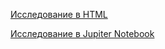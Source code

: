 [Исследование в HTML](https://alexslobodskoj.github.io/Portfolio/Food_App/food_app.html)

[Исследование в Jupiter Notebook](https://github.com/AlexSlobodskoj/Portfolio/blob/main/Food_App/food_app.ipynb)

